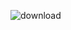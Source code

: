 ![download](https://github.com/DigantaDas2002/CSE-ML-FEB/assets/95135214/ead64629-6883-401b-be97-f6f95fdda656)
